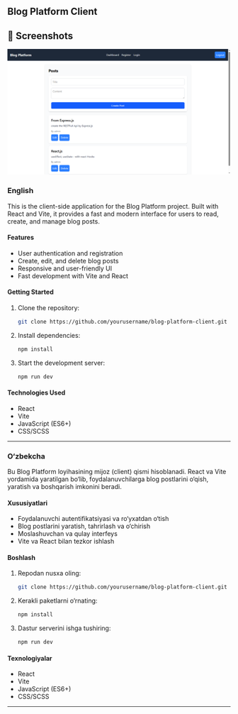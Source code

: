 ## Blog Platform Client

## 📸 Screenshots

![Dashboard](./blog-platform-screen-2.png)

### English

This is the client-side application for the Blog Platform project. Built with React and Vite, it provides a fast and modern interface for users to read, create, and manage blog posts.

#### Features

- User authentication and registration
- Create, edit, and delete blog posts
- Responsive and user-friendly UI
- Fast development with Vite and React

#### Getting Started

1. Clone the repository:
   ```bash
   git clone https://github.com/yourusername/blog-platform-client.git
   ```
2. Install dependencies:
   ```bash
   npm install
   ```
3. Start the development server:
   ```bash
   npm run dev
   ```

#### Technologies Used

- React
- Vite
- JavaScript (ES6+)
- CSS/SCSS

---

### O‘zbekcha

Bu Blog Platform loyihasining mijoz (client) qismi hisoblanadi. React va Vite yordamida yaratilgan bo‘lib, foydalanuvchilarga blog postlarini o‘qish, yaratish va boshqarish imkonini beradi.

#### Xususiyatlari

- Foydalanuvchi autentifikatsiyasi va ro‘yxatdan o‘tish
- Blog postlarini yaratish, tahrirlash va o‘chirish
- Moslashuvchan va qulay interfeys
- Vite va React bilan tezkor ishlash

#### Boshlash

1. Repodan nusxa oling:
   ```bash
   git clone https://github.com/yourusername/blog-platform-client.git
   ```
2. Kerakli paketlarni o‘rnating:
   ```bash
   npm install
   ```
3. Dastur serverini ishga tushiring:
   ```bash
   npm run dev
   ```

#### Texnologiyalar

- React
- Vite
- JavaScript (ES6+)
- CSS/SCSS

---
